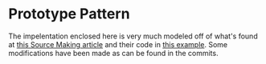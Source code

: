 # Prototype Pattern

The impelentation enclosed here is very much modeled off of what's found at [this Source Making article](https://sourcemaking.com/design_patterns/prototype)
and their code in [this example](https://sourcemaking.com/design_patterns/prototype/java/1). Some modifications have been made
as can be found in the commits.
